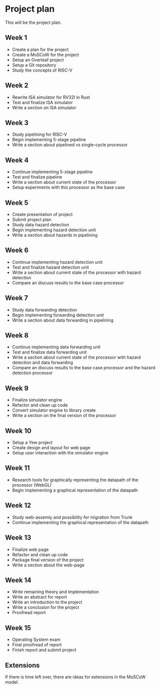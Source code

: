 # Project plan
This will be the project plan.

## Week 1
- Create a plan for the project
- Create a MoSCoW for the project
- Setup an Overleaf project
- Setup a Git repository
- Study the concepts of RISC-V 

## Week 2
- Rewrite ISA simulator for RV32I in Rust
- Test and finalize ISA simulator
- Write a section on ISA simulator

## Week 3
- Study pipelining for RISC-V
- Begin implementing 5-stage pipeline
- Write a section about pipelined vs single-cycle processor

## Week 4
- Continue implementing 5-stage pipeline
- Test and finalize pipeline
- Write a section about current state of the processor
- Setup experiments with this processor as the base case

## Week 5
- Create presentation of project
- Submit project plan
- Study data hazard detection
- Begin implementing hazard detection unit
- Write a section about hazards in pipelining

## Week 6
- Continue implementing hazard detection unit
- Test and finalize hazard detection unit
- Write a section about current state of the processor with hazard detection
- Compare an discuss results to the base case processor

## Week 7
- Study data forwarding detection
- Begin implementing forwarding detection unit
- Write a section about data forwarding in pipelining

## Week 8
- Continue implementing data forwarding unit
- Test and finalize data forwarding unit
- Write a section about current state of the processor with hazard detection and data forwarding
- Compare an discuss results to the base case processor and the hazard detection processor

## Week 9
- Finalize simulator engine
- Refactor and clean up code
- Convert simulator engine to library create
- Write a section on the final version of the processor

## Week 10
- Setup a Yew project
- Create design and layout for web page
- Setup user interaction with the simulator engine

## Week 11
- Research tools for graphically representing the datapath of the processor (WebGL)
- Begin implementing a graphical representation of the datapath

## Week 12
- Study web-assemly and possibility for migration from Trunk
- Continue implementing the graphical representation of the datapath

## Week 13
- Finalize web page
- Refactor and clean up code
- Package final version of the project
- Write a section about the web-page

## Week 14
- Write remaining theory and implementation
- Write an abstract for report
- Write an introduction to the project
- Write a conclusion for the project
- Proofread report

## Week 15
- Operating System exam
- Final proofread of report 
- Finish report and submit project

## Extensions
If there is time left over, there are ideas for extensions in the MoSCoW model. 
